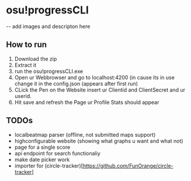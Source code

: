 # osu!progressCLI  

-- add images and descripton here

## How to run
1. Download the zip
2. Extract it
3. run the osu!progressCLI.exe
4. Open ur Webbrowser and go to localhost:4200 (in cause its in use change it in the config.json (appears after first run)
5. CLick the Pen on the Website insert ur Clientid and ClientSecret and ur userid.
6. Hit save and refresh the Page ur Profile Stats should appear

## TODOs

- localbeatmap parser (offline, not submitted maps support)
- highconfigurable website (showing what graphs u want and what not)
- page for a single score
- api endpoint for search functionaliy
- make date picker work
- importer for (circle-tracker)[https://github.com/FunOrange/circle-tracker]

